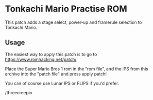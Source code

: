 Tonkachi Mario Practise ROM
===========================

This patch adds a stage select, power-up and framerule selection to Tonkachi Mario.

Usage
-----

The easiest way to apply this patch is to go to https://www.romhacking.net/patch/

Place the Super Mario Bros 1 rom in the "rom file", and the IPS from this archive into the "patch file" and press apply patch!

You can of course use Lunar IPS or FLIPS if you'd prefer.

/threecreepio
